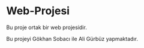 # Web-Projesi

Bu proje ortak bir web projesidir.

Bu projeyi Gökhan Sobacı ile Ali Gürbüz yapmaktadır.
